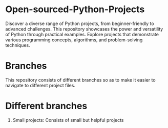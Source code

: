 # Open-sourced-Python-Projects
Discover a diverse range of Python projects, from beginner-friendly to advanced challenges. This repository showcases the power and versatility of Python through practical examples. Explore projects that demonstrate various programming concepts, algorithms, and problem-solving techniques.

# Branches
This repository consists of different branches so as to make it easier to navigate to different project files.

# Different branches
1. Small projects: Consists of small but helpful projects
